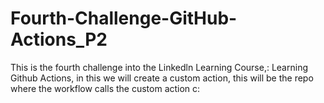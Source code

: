 # Fourth-Challenge-GitHub-Actions_P2
This is the fourth challenge into the Linkedln Learning Course,: Learning Github Actions, in this we will create a custom action, this will be the repo where the workflow calls the custom action c:
